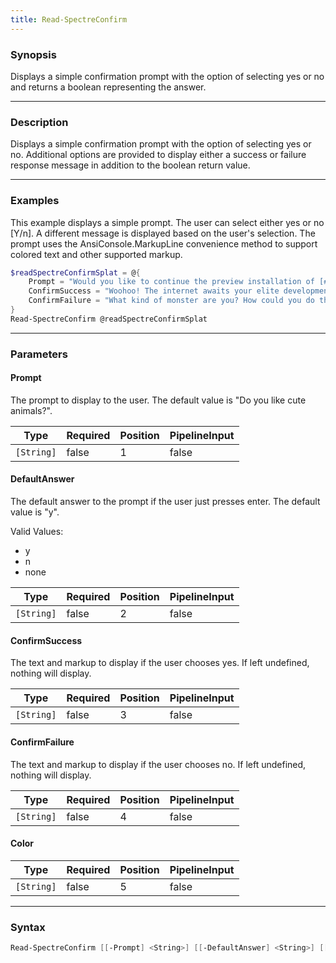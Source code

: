 ```yaml
---
title: Read-SpectreConfirm
---
```








### Synopsis
Displays a simple confirmation prompt with the option of selecting yes or no and returns a boolean representing the answer.



---


### Description

Displays a simple confirmation prompt with the option of selecting yes or no. Additional options are provided to display either a success or failure response message in addition to the boolean return value.



---


### Examples
This example displays a simple prompt. The user can select either yes or no [Y/n]. A different message is displayed based on the user's selection. The prompt uses the AnsiConsole.MarkupLine convenience method to support colored text and other supported markup. 

```powershell
$readSpectreConfirmSplat = @{
    Prompt = "Would you like to continue the preview installation of [#7693FF]PowerShell 7?[/]"
    ConfirmSuccess = "Woohoo! The internet awaits your elite development contributions."
    ConfirmFailure = "What kind of monster are you? How could you do this?"
}
Read-SpectreConfirm @readSpectreConfirmSplat
```


---


### Parameters
#### **Prompt**

The prompt to display to the user. The default value is "Do you like cute animals?".






|Type      |Required|Position|PipelineInput|
|----------|--------|--------|-------------|
|`[String]`|false   |1       |false        |



#### **DefaultAnswer**

The default answer to the prompt if the user just presses enter. The default value is "y".



Valid Values:

* y
* n
* none






|Type      |Required|Position|PipelineInput|
|----------|--------|--------|-------------|
|`[String]`|false   |2       |false        |



#### **ConfirmSuccess**

The text and markup to display if the user chooses yes. If left undefined, nothing will display.






|Type      |Required|Position|PipelineInput|
|----------|--------|--------|-------------|
|`[String]`|false   |3       |false        |



#### **ConfirmFailure**

The text and markup to display if the user chooses no. If left undefined, nothing will display.






|Type      |Required|Position|PipelineInput|
|----------|--------|--------|-------------|
|`[String]`|false   |4       |false        |



#### **Color**




|Type      |Required|Position|PipelineInput|
|----------|--------|--------|-------------|
|`[String]`|false   |5       |false        |





---


### Syntax
```powershell
Read-SpectreConfirm [[-Prompt] <String>] [[-DefaultAnswer] <String>] [[-ConfirmSuccess] <String>] [[-ConfirmFailure] <String>] [[-Color] <String>] [<CommonParameters>]
```

